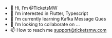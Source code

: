 - 👋 Hi, I’m @TicketsMW
- 👀 I’m interested in Flutter, Typescript
- 🌱 I’m currently learning Kafka Message Ques
- 💞️ I’m looking to collaborate on ...
- 📫 How to reach me support@ticketsmw.com

<!---
TicketsMW/TicketsMW is a ✨ special ✨ repository because its `README.md` (this file) appears on your GitHub profile.
You can click the Preview link to take a look at your changes.
--->

